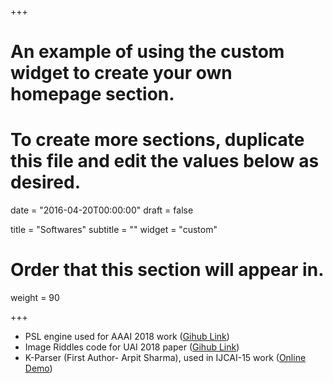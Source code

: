 +++
# An example of using the custom widget to create your own homepage section.
# To create more sections, duplicate this file and edit the values below as desired.

date = "2016-04-20T00:00:00"
draft = false

title = "Softwares"
subtitle = ""
widget = "custom"

# Order that this section will appear in.
weight = 90

+++

- PSL engine used for AAAI 2018 work ([Gihub Link](https://github.com/adityaSomak/PSLQA))
- Image Riddles code for UAI 2018 paper ([Gihub Link](https://github.com/adityaSomak/ImageRiddleSolving))
- K-Parser (First Author- Arpit Sharma), used in IJCAI-15 work ([Online Demo](https://www.kparser.org))
